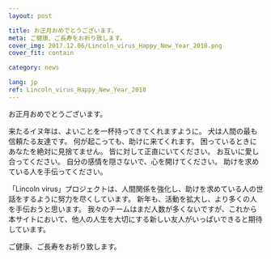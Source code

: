 ```yaml
---
layout: post

title: お正月おめでとうございます。
meta: ご健康、ご長寿をお祈り致します。
cover_img: 2017.12.06/Lincoln_virus_Happy_New_Year_2018.png
cover_fit: contain

category: news

lang: jp
ref: Lincoln_virus_Happy_New_Year_2018
---
```


お正月おめでとうございます。

来たるイヌ年は、よいことを一杯持ってきてくれますように。
犬は人間の最も信頼たる友達です。
何が起こっても、助けに来てくれます。
困っているときにあなたを絶対に見捨てません。
皆に対して正直にいてください。
お互いに愛し合ってください。
自分の感情を隠さないで、心を開けてください。
助けを求めている人を手伝ってください。

「Lincoln virus」プロジェクトは、人間関係を強化し、助けを求めている人の世話をするように努力を尽くしています。
新年も、活動を拡大し、より多くの人を手伝おうと思います。
我々のチームはまだ人数が多くないですが、これから本サイトにおいて、他人の人生を大切にする新しい友人がいっぱいできると期待しています。

ご健康、ご長寿をお祈り致します。
